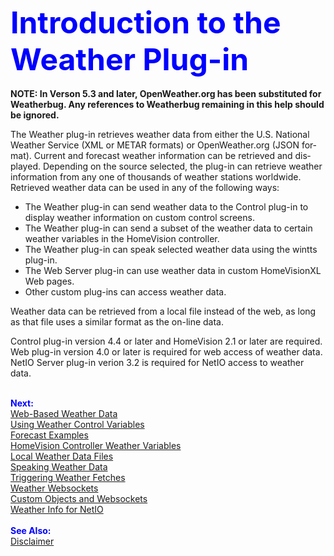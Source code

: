 <!DOCTYPE HTML PUBLIC "-//W3C//DTD HTML 4.01 Transitional//EN">
<!-- $Revision: 1.13 $ -->
<!-- $Date: 2021/10/05 02:07:51 $ -->
<html>
<head>
  <title>Weather Plug-in - Introduction</title>
  <link rel="next" href="webwx">
</head>

<body style="" lang="EN-US" link="blue" vlink="purple">

<font color="#0000ff" size="12"><b>Introduction to the Weather Plug-in</b></font>
<br>
<br>
<b>
NOTE: In Verson 5.3 and later, OpenWeather.org has been substituted for Weatherbug.
Any references to Weatherbug remaining in this help should be ignored.
</b>
<p>
The Weather plug-in retrieves weather data from either
the U.S. National Weather Service (XML or METAR formats)  
or OpenWeather.org (JSON format).
Current and forecast weather information can be retrieved and displayed.
Depending on the source selected, the plug-in can retrieve weather information
from any one of thousands of weather stations worldwide.
Retrieved weather data can be used in any of the following ways:
<ul>
<li>The Weather plug-in can send weather data to
the Control plug-in to display weather information on custom control screens.
<li>
The Weather plug-in can send a subset of the
 weather data to certain weather variables in the HomeVision controller.
<li>
The Weather plug-in can speak selected weather data using the wintts plug-in.
<li>
The Web Server plug-in can use weather data in custom HomeVisionXL Web pages.
<li>
Other custom plug-ins can access weather data.
</ul>
<p>
Weather data can be retrieved from a local file instead of the web,
as long as that file uses a similar format as the on-line data.
</p><p>
Control plug-in version
4.4 or later and HomeVision 2.1 or later are
required.
Web plug-in version 4.0 or later is required for web access of weather data.
NetIO Server plug-in verion 3.2 is required for NetIO access to weather data.
</p>

<br><font color="#0000FF"><b>Next:</b></font><br>
<a href="webwx.md">Web-Based Weather Data</a><br>
<a href="controlvars">Using Weather Control Variables</a><br>
<a href="forecast.html">Forecast Examples</a><br>
<a href="hvwxvars.html">HomeVision Controller Weather Variables</a><br>
<a href="localwx.html">Local Weather Data Files</a><br>
<a href="speechwx.html">Speaking Weather Data</a><br>
<a href="wxtriggers.html">Triggering Weather Fetches</a><br>
<a href="wxws.html">Weather Websockets</a><br>
<a href="custom.html">Custom Objects and Websockets</a><br>
<a href="netio.html">Weather Info for NetIO</a><br>
<br><font color="#0000FF"><b>See Also:</b></font><br>
<a href="disclaimer.html">Disclaimer</a><br>
</body>
</html>
